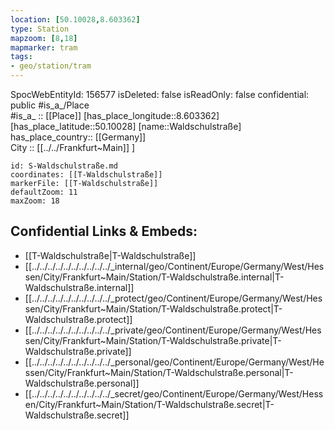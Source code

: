 ```yaml
---
location: [50.10028,8.603362] 
type: Station 
mapzoom: [8,18] 
mapmarker: tram 
tags:
- geo/station/tram
---
```

SpocWebEntityId: 156577
isDeleted: false
isReadOnly: false
confidential: public
#is_a_/Place  
#is_a_ :: [[Place]] 
[has_place_longitude::8.603362] 
[has_place_latitude::50.10028] 
[name::Waldschulstraße] 
has_place_country:: [[Germany]]  
City :: [[../../Frankfurt~Main]] ] 


```leaflet
id: S-Waldschulstraße.md
coordinates: [[T-Waldschulstraße]] 
markerFile: [[T-Waldschulstraße]] 
defaultZoom: 11 
maxZoom: 18
```


## Confidential Links & Embeds: 
- [[T-Waldschulstraße|T-Waldschulstraße]] 
- [[../../../../../../../../../../_internal/geo/Continent/Europe/Germany/West/Hessen/City/Frankfurt~Main/Station/T-Waldschulstraße.internal|T-Waldschulstraße.internal]] 
- [[../../../../../../../../../../_protect/geo/Continent/Europe/Germany/West/Hessen/City/Frankfurt~Main/Station/T-Waldschulstraße.protect|T-Waldschulstraße.protect]] 
- [[../../../../../../../../../../_private/geo/Continent/Europe/Germany/West/Hessen/City/Frankfurt~Main/Station/T-Waldschulstraße.private|T-Waldschulstraße.private]] 
- [[../../../../../../../../../../_personal/geo/Continent/Europe/Germany/West/Hessen/City/Frankfurt~Main/Station/T-Waldschulstraße.personal|T-Waldschulstraße.personal]] 
- [[../../../../../../../../../../_secret/geo/Continent/Europe/Germany/West/Hessen/City/Frankfurt~Main/Station/T-Waldschulstraße.secret|T-Waldschulstraße.secret]] 
